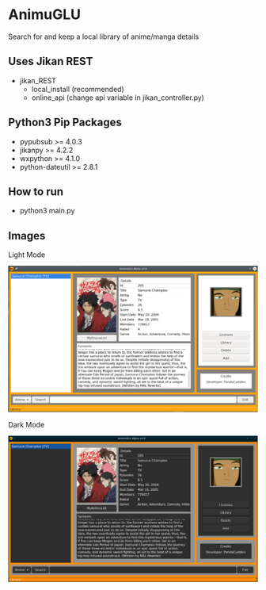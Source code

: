 # AnimuGLU
Search for and keep a local library of anime/manga details

## Uses Jikan REST
* jikan_REST
   * local_install (recommended)
   * online_api (change api variable in jikan_controller.py)

## Python3 Pip Packages
* pypubsub >= 4.0.3
* jikanpy >= 4.2.2
* wxpython >= 4.1.0
* python-dateutil >= 2.8.1

## How to run
* python3 main.py

## Images

Light Mode

![Image of AnimuGLU Light Theme](https://raw.githubusercontent.com/PandaCuddles/AnimuGLU/master/examples/light.png)

Dark Mode

![Image of AnimuGLU Dark Theme](https://raw.githubusercontent.com/PandaCuddles/AnimuGLU/master/examples/dark.png)